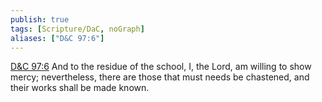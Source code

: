 ```yaml
---
publish: true
tags: [Scripture/DaC, noGraph]
aliases: ["D&C 97:6"]
---
```

[D&C 97:6](https://churchofjesuschrist.org/study/scriptures/dc-testament/dc/97?lang=eng&id=p6#p6) And to the residue of the school, I, the Lord, am willing to show mercy; nevertheless, there are those that must needs be chastened, and their works shall be made known.
